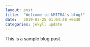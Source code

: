 ```yaml
---
layout: post
title:  "Welcome to kMITRA's blog!"
date:   2019-03-25 01:04:48 +0530
categories: jekyll update
---
```

This is a sample blog post.
